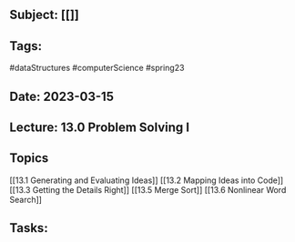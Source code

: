## Subject: [[]]
## Tags:
#dataStructures #computerScience #spring23 
## Date: 2023-03-15
## Lecture: 13.0 Problem Solving I

## Topics
[[13.1 Generating and Evaluating Ideas]]
[[13.2 Mapping Ideas into Code]]
[[13.3 Getting the Details Right]]
[[13.5 Merge Sort]]
[[13.6 Nonlinear Word Search]]

## Tasks: